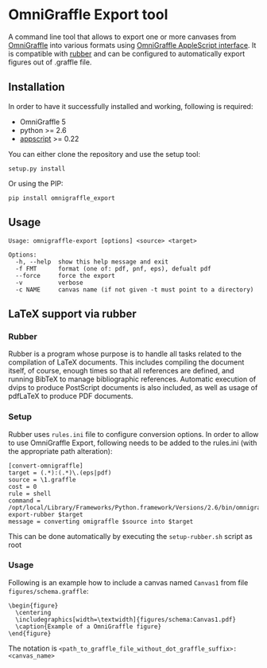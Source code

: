 # OmniGraffle Export tool

A command line tool that allows to export one or more canvases from [OmniGraffle](http://www.omnigroup.com/products/omnigraffle/) into various formats using [OmniGraffle AppleScript interface](http://www.omnigroup.com/mailman/archive/omnigraffle-users/2008/004785.html).
It is compatible with [rubber](https://launchpad.net/rubber) and can be configured to automatically export figures out of .graffle file.


## Installation

In order to have it successfully installed and working, following is required:

* OmniGraffle 5
* python >= 2.6
* [appscript](http://appscript.sourceforge.net/py-appscript/index.html) >= 0.22

You can either clone the repository and use the setup tool:

    setup.py install
    
Or using the PIP:

    pip install omnigraffle_export

## Usage

	Usage: omnigraffle-export [options] <source> <target>
	
	Options:
	  -h, --help  show this help message and exit
	  -f FMT      format (one of: pdf, pnf, eps), defualt pdf
	  --force     force the export
	  -v          verbose
	  -c NAME     canvas name (if not given -t must point to a directory)

## LaTeX support via rubber

### Rubber

Rubber is a program whose purpose is to handle all tasks related to the compilation of LaTeX documents. This includes compiling the document itself, of course, enough times so that all references are defined, and running BibTeX to manage bibliographic references. Automatic execution of dvips to produce PostScript documents is also included, as well as usage of pdfLaTeX to produce PDF documents.

### Setup

Rubber uses `rules.ini` file to configure conversion options. In order to allow to use OmniGraffle Export, following needs to be added to the rules.ini (with the appropriate path alteration):

	[convert-omnigraffle]
	target = (.*):(.*)\.(eps|pdf)
	source = \1.graffle
	cost = 0
	rule = shell
	command = /opt/local/Library/Frameworks/Python.framework/Versions/2.6/bin/omnigraffle-export-rubber $target
	message = converting omigraffle $source into $target

This can be done automatically by executing the `setup-rubber.sh` script as root

### Usage

Following is an example how to include a canvas named `Canvas1` from file `figures/schema.graffle`:

	\begin{figure}
	  \centering
	  \includegraphics[width=\textwidth]{figures/schema:Canvas1.pdf}
	  \caption{Example of a OmniGraffle figure}
	\end{figure}

The notation is `<path_to_graffle_file_without_dot_graffle_suffix>:<canvas_name>`